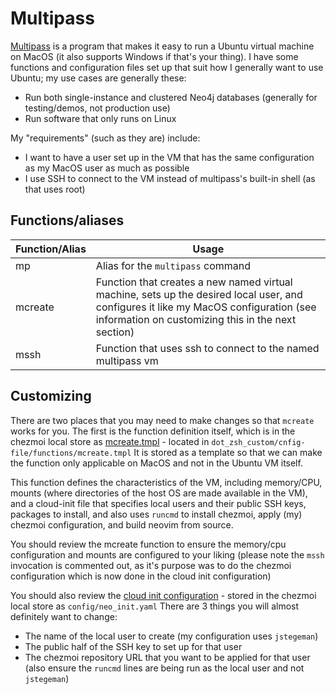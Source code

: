 # Multipass

[Multipass](https://multipass.run) is a program that makes it easy to run a Ubuntu virtual machine on MacOS (it also supports Windows if that's your thing). I have some functions and configuration files set up that suit how I generally want to use Ubuntu; my use cases are generally these:

* Run both single-instance and clustered Neo4j databases (generally for testing/demos, not production use)
* Run software that only runs on Linux

My "requirements" (such as they are) include:

* I want to have a user set up in the VM that has the same configuration as my MacOS user as much as possible
* I use SSH to connect to the VM instead of multipass's built-in shell (as that uses root)

## Functions/aliases

|Function/Alias|Usage|
|--------------|-----|
|mp|Alias for the `multipass` command|
|mcreate|Function that creates a new named virtual machine, sets up the desired local user, and configures it like my MacOS configuration (see information on customizing this in the next section)|
|mssh|Function that uses ssh to connect to the named multipass vm|

## Customizing

There are two places that you may need to make changes so that `mcreate` works for you. The first is the function definition itself, which is in the chezmoi local store as [mcreate.tmpl](../dot_zsh_custom/config-file/functions/mcreate.tmpl) - located in `dot_zsh_custom/cnfig-file/functions/mcreate.tmpl` It is stored as a template so that we can make the function only applicable on MacOS and not in the Ubuntu VM itself.

This function defines the characteristics of the VM, including memory/CPU, mounts (where directories of the host OS are made available in the VM), and a cloud-init file that specifies local users and their public SSH keys, packages to install, and also uses `runcmd` to install chezmoi, apply (my) chezmoi configuration, and build neovim from source. 

You should review the mcreate function to ensure the memory/cpu configuration and mounts are configured to your liking (please note the `mssh` invocation is commented out, as it's purpose was to do the chezmoi configuration which is now done in the cloud init configuration)

You should also review the [cloud init configuration](../config/neo_init.yaml) - stored in the chezmoi local store as `config/neo_init.yaml` There are 3 things you will almost definitely want to change:

* The name of the local user to create (my configuration uses `jstegeman`)
* The public half of the SSH key to set up for that user
* The chezmoi repository URL that you want to be applied for that user (also ensure the `runcmd` lines are being run as the local user and not `jstegeman`)